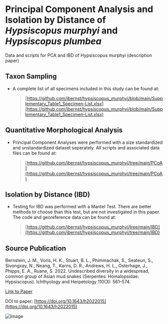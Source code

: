 # Principal Component Analysis and Isolation by Distance of *Hypsiscopus murphyi* and *Hypsiscopus plumbea*
Data and scripts for PCA and IBD of Hypsiscopus murphyi (description paper)


## Taxon Sampling
* A complete list of all specimens included in this study can be found at:
  >[https://github.com/jbernst/hypsiscopus_murphyi/blob/main/Supplementary_Table1_Specimen-List.xlsx](https://github.com/jbernst/hypsiscopus_murphyi/blob/main/Supplementary_Table1_Specimen-List.xlsx)

## Quantitative Morphological Analysis
* Principal Component Analyses were performed with a size standardized and unstandardized dataset seperately. All scripts and associated data files can be found at:
  >[https://github.com/jbernst/hypsiscopus_murphyi/tree/main/PCoA](https://github.com/jbernst/hypsiscopus_murphyi/tree/main/PCoA)

## Isolation by Distance (IBD) 
* Testing for IBD was performed with a Mantel Test. There are better methods to choose than this test, but are not investigated in this paper. The code and georeference data can be found at:
  >[https://github.com/jbernst/hypsiscopus_murphyi/tree/main/IBD](https://github.com/jbernst/hypsiscopus_murphyi/tree/main/IBD)

## Source Publication
Bernstein, J. M., Voris, H. K., Stuart, B. L., Phimmachak, S., Seateun, S., Sivongxay, N., Neang, T., Karns, D. R., Andrews, H. L., Osterhage, J., Phipps, E. A., Ruane, S. 2022. Undescribed diversity in a widespread, common group of Asian mud snakes (Serpentes: Homalopsidae: Hypsiscopus). Ichthyology and Herpetology 110(3): 561–574.

[Link to Paper](https://static1.squarespace.com/static/633a1ad2337f6700f6fcf3de/t/634842666c87e020656e9fec/1665679976858/Bernstein-et-al_H-murphyi_IH2022.pdf)

DOI to paper: [https://doi.org/10.1643/h2022015](https://doi.org/10.1643/h2022015)

![Image](https://live.staticflickr.com/65535/52835746481_d461f2e86e_c.jpg)
